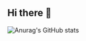 ## Hi there 👋

![Anurag's GitHub stats](https://github-readme-stats.vercel.app/api?username=whalesea1314)
